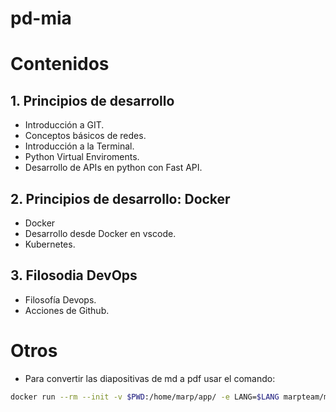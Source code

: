 # pd-mia

# Contenidos

## 1. Principios de desarrollo
- Introducción a GIT.
- Conceptos básicos de redes.
- Introducción a la Terminal.
- Python Virtual Enviroments.
- Desarrollo de APIs en python con Fast API.

## 2. Principios de desarrollo: Docker
- Docker
- Desarrollo desde Docker en vscode.
- Kubernetes.


## 3. Filosodia DevOps
- Filosofía Devops.
- Acciones de Github.

# Otros
- Para convertir las diapositivas de md a pdf usar el comando:
```bash
docker run --rm --init -v $PWD:/home/marp/app/ -e LANG=$LANG marpteam/marp-cli **/*.md  --pdf --allow-local-files
```